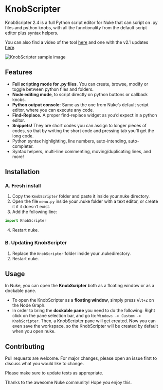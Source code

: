 # KnobScripter
KnobScripter 2.4 is a full Python script editor for Nuke that can script on .py files and python knobs, with all the functionality from the default script editor plus syntax helpers.

You can also find a video of the tool [here](https://vimeo.com/adrianpueyo/knobscripter2) and one with the v2.1 updates [here](https://vimeo.com/adrianpueyo/knobscripter2-v1).

![KnobScripter sample image](https://user-images.githubusercontent.com/24983260/101388155-da75e300-38bf-11eb-895c-bbe6837325a2.png)

## Features
- **Full scripting mode for .py files.**
You can create, browse, modify or toggle between python files and folders.
- **Node editing mode**, to script directly on python buttons or callback knobs.
- **Python output console:** Same as the one from Nuke’s default script editor, where you can execute any code.
- **Find-Replace.** A proper find-replace widget as you’d expect in a python editor.
- **Snippets!** They are short codes you can assign to longer pieces of codes, so that by writing the short code and pressing tab you’ll get the long code.
- Python syntax highlighting, line numbers, auto-intending, auto-completer.
- Syntax helpers, multi-line commenting, moving/duplicating lines, and more!



## Installation

### A. Fresh install
1. Copy the `KnobScripter` folder and paste it inside your ​.nuke​ directory.
2. Open the file `menu.py` inside your .nuke folder with a text editor, or create it if it doesn’t exist.
3. Add the following line:
```python
import KnobScripter
```
4. Restart nuke.

### B. Updating KnobScripter
1. Replace the `KnobScripter` folder inside your ​.nuke​ directory.
2. Restart nuke.

## Usage
In Nuke, you can open the **KnobScripter** both as a floating window or as a dockable pane.
- To open the KnobScripter as a **floating window**, simply press `Alt+Z` on the Node
Graph.
- In order to bring the **dockable pane** you need to do the following:
Right click on the pane selection bar, and go to:
`Windows -> Custom -> KnobScripter`.
Then, a KnobScripter pane will get created. Now you can even save the workspace, so the KnobScripter will be created by default when you open nuke.

## Contributing
Pull requests are welcome. For major changes, please open an issue first to discuss what you would like to change.

Please make sure to update tests as appropriate.

Thanks to the awesome Nuke community! Hope you enjoy this.
